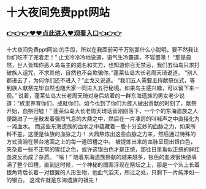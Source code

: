 # 十大夜间免费ppt网站

### <a href="https://github.com/xinfue/dunp/issues/2">👉👉👉♥♥点此进入♥观看入口👈👉👉</a>

十大夜间免费ppt网站
的手段，所以在我面前可千万别耍什么小聪明，要不然我让你们吃不了兜着走！”
    止戈冷冷冷地说道，语气生冷霸道，不容置喙！
    “那是自然，世人皆知你恶人岛岛主的威名和实力，也知道你百无禁忌，我们五仙岛只求打破族人诅咒，不求其他，自然也不会欺骗你。”蓬莱仙岛大长老周天琦说道。
    “别人都进去了，为何你们还不进入？”止戈又说道。
    “我们五人需要主持献祭仪式，等到族人献祭完毕自然也随大家一同进入五行秘境。如果岛主感兴趣，可以留下来一观。”
    说着，蓬莱仙岛大长老周天琦对身后站着的一群东海遗族的男女老少说道：“族里养育你们，成就你们，如今也到了你们为族人做出贡献的时刻了，献祭开始，血祭归墟！”
    蓬莱仙岛大长老周天琦话音刚刚落下，一个个的东海遗族之人便跳进了一座散发着强烈气息的大鼎之中，然后在一片凄厉的叫喊声之中直接化为一滩血水。
    而这些东海遗族的血水之中蕴藏着一股十分玄妙的血脉之力，如果所料不差，这便是仙族的血脉之力！
    大鼎熬炼出这些血脉之力来，然后通过特殊的方式流淌在祭台地面之上的每一道凹槽之中。
    被提炼出来的血脉呈现出银白色，夹杂着一些不正常的猩红之色，或许这银白色才是正统，那往日里看似正统的鲜红血液反而成了杂质。
    “嗡！”
    随着东海遗族祭献的越来越多，银色的血液很快便填满了整个凹槽，直到这时候，一个神秘的图案浮现在祭坛之上，那是一个头上长着银角背后长着一对银翼的人形生物，他血气滔天，所过之处，只剩下一片纯净如一的银白。
    这或许就是东海遗族的祖先！
